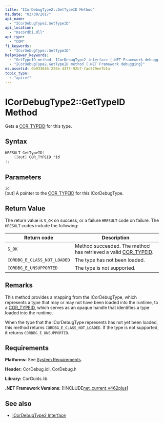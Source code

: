 ```yaml
---
title: "ICorDebugType2::GetTypeID Method"
ms.date: "03/30/2017"
api_name: 
  - "ICorDebugType2.GetTypeID"
api_location: 
  - "mscordbi.dll"
api_type: 
  - "COM"
f1_keywords: 
  - "ICorDebugType::GetTypeID"
helpviewer_keywords: 
  - "GetTypeID method, ICorDebugType2 interface [.NET Framework debugging]"
  - "ICorDebugType2.GetTypeID method [.NET Framework debugging]"
ms.assetid: 0b933686-226e-4373-92b7-fac579ee7b1a
topic_type: 
  - "apiref"
---
```

# ICorDebugType2::GetTypeID Method
Gets a [COR_TYPEID](../../../../docs/framework/unmanaged-api/debugging/cor-typeid-structure.md) for this type.  
  
## Syntax  
  
```cpp  
HRESULT GetTypeID(  
    ([out] COR_TYPEID *id  
);  
```  
  
## Parameters  
 `id`  
 [out] A pointer to the [COR_TYPEID](../../../../docs/framework/unmanaged-api/debugging/cor-typeid-structure.md) for this ICorDebugType.  
  
## Return Value  
 The return value is `S_OK` on success, or a failure `HRESULT` code on failure. The `HRESULT` codes include the following:  
  
|Return code|Description|  
|-----------------|-----------------|  
|`S_OK`|Method succeeded. The method has retrieved a valid [COR_TYPEID](../../../../docs/framework/unmanaged-api/debugging/cor-typeid-structure.md).|  
|`CORDBG_E_CLASS_NOT_LOADED`|The type has not been loaded.|  
|`CORDBG_E_UNSUPPORTED`|The type is not supported.|  
  
## Remarks  
 This method provides a mapping from the ICorDebugType, which represents a type that may or may not have been loaded into the runtime, to a [COR_TYPEID](../../../../docs/framework/unmanaged-api/debugging/cor-typeid-structure.md), which serves as an opaque handle that identifies a type loaded into the runtime.  
  
 When the type that the ICorDebugType represents has not yet been loaded, this method returns `CORDBG_E_CLASS_NOT_LOADED`.  If the type is not supported, it returns `CORDBG_E_UNSUPPORTED`.  
  
## Requirements  
 **Platforms:** See [System Requirements](../../../../docs/framework/get-started/system-requirements.md).  
  
 **Header:** CorDebug.idl, CorDebug.h  
  
 **Library:** CorGuids.lib  
  
 **.NET Framework Versions:** [!INCLUDE[net_current_v462plus](../../../../includes/net-current-v462plus-md.md)]  
  
## See also

- [ICorDebugType2 Interface](../../../../docs/framework/unmanaged-api/debugging/icordebugtype2-interface.md)
